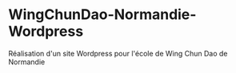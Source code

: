 # WingChunDao-Normandie-Wordpress
Réalisation d'un site Wordpress pour l'école de Wing Chun Dao de Normandie
